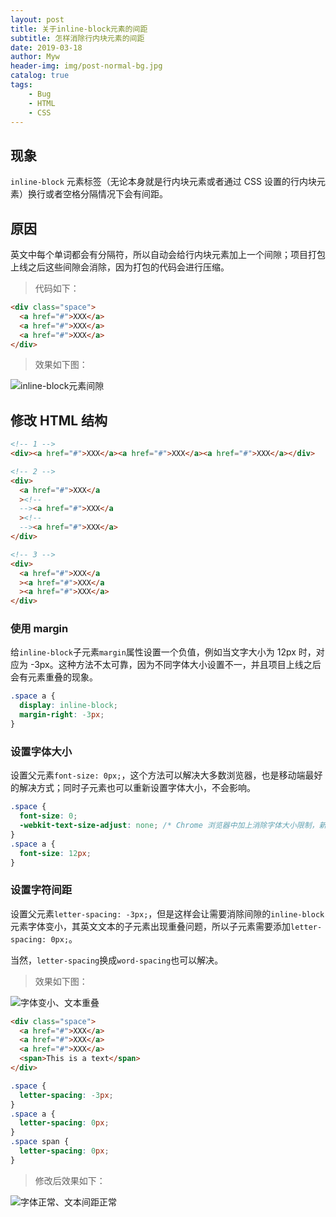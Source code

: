 ```yaml
---
layout: post
title: 关于inline-block元素的间距
subtitle: 怎样消除行内块元素的间距
date: 2019-03-18
author: Myw
header-img: img/post-normal-bg.jpg
catalog: true
tags:
    - Bug
    - HTML
    - CSS
---
```


## 现象

`inline-block` 元素标签（无论本身就是行内块元素或者通过 CSS 设置的行内块元素）换行或者空格分隔情况下会有间距。

## 原因

英文中每个单词都会有分隔符，所以自动会给行内块元素加上一个间隙；项目打包上线之后这些间隙会消除，因为打包的代码会进行压缩。

> 代码如下：

```html
<div class="space">
  <a href="#">XXX</a>
  <a href="#">XXX</a>
  <a href="#">XXX</a>
</div>
```

> 效果如下图：

![inline-block元素间隙](https://tva1.sinaimg.cn/large/00831rSTgy1gczgd7npfcj309i060weg.jpg)

## 修改 HTML 结构

```html
<!-- 1 -->
<div><a href="#">XXX</a><a href="#">XXX</a><a href="#">XXX</a></div>

<!-- 2 -->
<div>
  <a href="#">XXX</a
  ><!--
  --><a href="#">XXX</a
  ><!--
  --><a href="#">XXX</a>
</div>

<!-- 3 -->
<div>
  <a href="#">XXX</a
  ><a href="#">XXX</a
  ><a href="#">XXX</a>
</div>
```

### 使用 margin

给`inline-block`子元素`margin`属性设置一个负值，例如当文字大小为 12px 时，对应为 -3px。这种方法不太可靠，因为不同字体大小设置不一，并且项目上线之后会有元素重叠的现象。

```css
.space a {
  display: inline-block;
  margin-right: -3px;
}
```

### 设置字体大小

设置父元素`font-size: 0px;`，这个方法可以解决大多数浏览器，也是移动端最好的解决方式；同时子元素也可以重新设置字体大小，不会影响。

```css
.space {
  font-size: 0;
  -webkit-text-size-adjust: none; /* Chrome 浏览器中加上消除字体大小限制，新版本的 Chrome 浏览器已经取消了字体大小的限制。 */
}
.space a {
  font-size: 12px;
}
```

### 设置字符间距

设置父元素`letter-spacing: -3px;`，但是这样会让需要消除间隙的`inline-block`元素字体变小，其英文文本的子元素出现重叠问题，所以子元素需要添加`letter-spacing: 0px;`。

当然，`letter-spacing`换成`word-spacing`也可以解决。

> 效果如下图：

![字体变小、文本重叠](https://tva1.sinaimg.cn/large/00831rSTgy1gczgbi9ehdj30cs07u748.jpg)

```html
<div class="space">
  <a href="#">XXX</a>
  <a href="#">XXX</a>
  <a href="#">XXX</a>
  <span>This is a text</span>
</div>
```

```css
.space {
  letter-spacing: -3px;
}
.space a {
  letter-spacing: 0px;
}
.space span {
  letter-spacing: 0px;
}
```

> 修改后效果如下：

![字体正常、文本间距正常](https://tva1.sinaimg.cn/large/00831rSTgy1gczgd7xfuzj30ed088jrf.jpg)